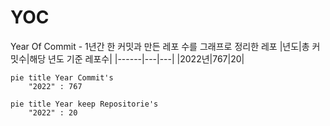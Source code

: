 # YOC
Year Of Commit - 1년간 한 커밋과 만든 레포 수를 그래프로 정리한 레포
|년도|총 커밋수|해당 년도 기준 레포수|
|------|---|---|
|2022년|767|20|

```mermaid
pie title Year Commit's
    "2022" : 767
```
```mermaid
pie title Year keep Repositorie's
    "2022" : 20
```
